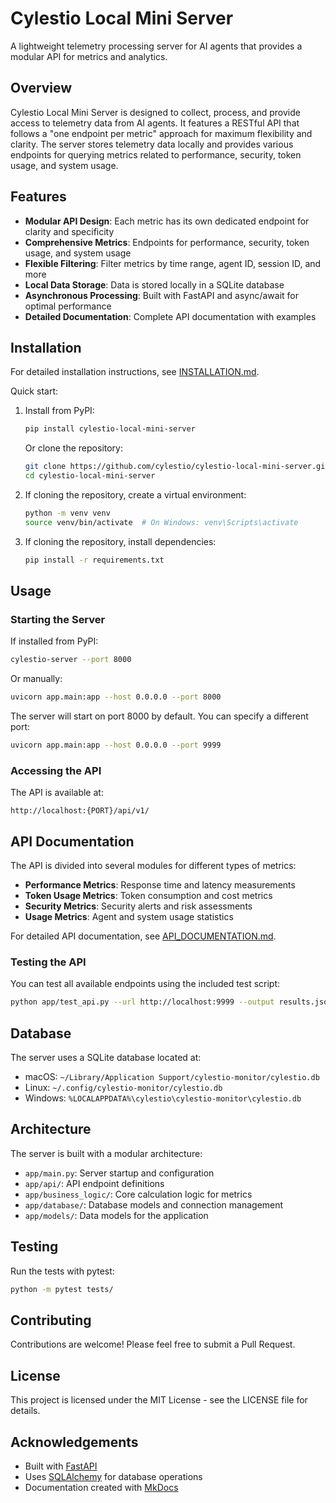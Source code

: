 # Cylestio Local Mini Server

A lightweight telemetry processing server for AI agents that provides a modular API for metrics and analytics.

## Overview

Cylestio Local Mini Server is designed to collect, process, and provide access to telemetry data from AI agents. It features a RESTful API that follows a "one endpoint per metric" approach for maximum flexibility and clarity. The server stores telemetry data locally and provides various endpoints for querying metrics related to performance, security, token usage, and system usage.

## Features

- **Modular API Design**: Each metric has its own dedicated endpoint for clarity and specificity
- **Comprehensive Metrics**: Endpoints for performance, security, token usage, and system usage
- **Flexible Filtering**: Filter metrics by time range, agent ID, session ID, and more
- **Local Data Storage**: Data is stored locally in a SQLite database
- **Asynchronous Processing**: Built with FastAPI and async/await for optimal performance
- **Detailed Documentation**: Complete API documentation with examples

## Installation

For detailed installation instructions, see [INSTALLATION.md](INSTALLATION.md).

Quick start:

1. Install from PyPI:
   ```bash
   pip install cylestio-local-mini-server
   ```

   Or clone the repository:
   ```bash
   git clone https://github.com/cylestio/cylestio-local-mini-server.git
   cd cylestio-local-mini-server
   ```

2. If cloning the repository, create a virtual environment:
   ```bash
   python -m venv venv
   source venv/bin/activate  # On Windows: venv\Scripts\activate
   ```

3. If cloning the repository, install dependencies:
   ```bash
   pip install -r requirements.txt
   ```

## Usage

### Starting the Server

If installed from PyPI:
```bash
cylestio-server --port 8000
```

Or manually:
```bash
uvicorn app.main:app --host 0.0.0.0 --port 8000
```

The server will start on port 8000 by default. You can specify a different port:

```bash
uvicorn app.main:app --host 0.0.0.0 --port 9999
```

### Accessing the API

The API is available at:

```
http://localhost:{PORT}/api/v1/
```

## API Documentation

The API is divided into several modules for different types of metrics:

- **Performance Metrics**: Response time and latency measurements
- **Token Usage Metrics**: Token consumption and cost metrics
- **Security Metrics**: Security alerts and risk assessments
- **Usage Metrics**: Agent and system usage statistics

For detailed API documentation, see [API_DOCUMENTATION.md](API_DOCUMENTATION.md).

### Testing the API

You can test all available endpoints using the included test script:

```bash
python app/test_api.py --url http://localhost:9999 --output results.json
```

## Database

The server uses a SQLite database located at:

- macOS: `~/Library/Application Support/cylestio-monitor/cylestio.db`
- Linux: `~/.config/cylestio-monitor/cylestio.db`
- Windows: `%LOCALAPPDATA%\cylestio\cylestio-monitor\cylestio.db`

## Architecture

The server is built with a modular architecture:

- `app/main.py`: Server startup and configuration
- `app/api/`: API endpoint definitions
- `app/business_logic/`: Core calculation logic for metrics
- `app/database/`: Database models and connection management
- `app/models/`: Data models for the application

## Testing

Run the tests with pytest:

```bash
python -m pytest tests/
```

## Contributing

Contributions are welcome! Please feel free to submit a Pull Request.

## License

This project is licensed under the MIT License - see the LICENSE file for details.

## Acknowledgements

- Built with [FastAPI](https://fastapi.tiangolo.com/)
- Uses [SQLAlchemy](https://www.sqlalchemy.org/) for database operations
- Documentation created with [MkDocs](https://www.mkdocs.org/) 